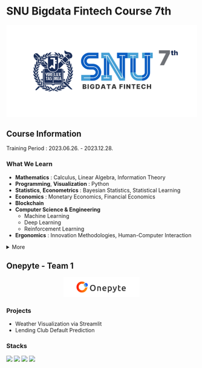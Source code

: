 # SNU Bigdata Fintech Course 7th

![Seoul National University BigData Fintech Course 7th logo](/assets/snu_course/snu_snu-bigdata-fintech_7th.png)

<!-- ![Team 1 : Onepyte logo](../assets/onepyte/onepyte_logo_horizontal.png) -->

## Course Information

Training Period : 2023.06.26. - 2023.12.28.

### What We Learn

- **Mathematics** : Calculus, Linear Algebra, Information Theory
- **Programming**, **Visualization** : Python
- **Statistics**, **Econometrics** : Bayesian Statistics, Statistical Learning
- **Economics** : Monetary Economics, Financial Economics
- **Blockchain**
- **Computer Science & Engineering**
  - Machine Learning
  - Deep Learning
  - Reinforcement Learning
- **Ergonomics** : Innovation Methodologies, Human-Computer Interaction

<details>
  <summary>More</summary>
  <ul>
    <li><a href="https://gsds.snu.ac.kr/new-%ec%a0%9c-7%ea%b8%b0-%eb%b9%85%eb%8d%b0%ec%9d%b4%ed%84%b0-%ed%95%80%ed%85%8c%ed%81%ac-%ea%b3%bc%ec%a0%95-%ec%95%88%eb%82%b4-%ed%8f%ac%ec%8a%a4%ed%84%b0/" style="text-decoration:none;color:#001871;">SNU Graduate School of Data Science : Academics</a></li>
    <li><a href="https://www.hrd.go.kr/hrdp/co/pcobo/PCOBO0100P.do?tracseId=AIG20200000286696&tracseTme=4&trainstCstmrId=500020028057&crseTracseSe=C0061&pageId=#undefined" style="text-decoration:none;color:#bfbb98;">K-Digital Training : NCS 6 - HRD-Net</a></li>
  </ul>
</details>

## Onepyte - Team 1

<div align="center">
  <img src="../assets/onepyte/onepyte_logo_horizontal.png" width="40%">
</div>

### Projects

- Weather Visualization via Streamlit
- Lending Club Default Prediction

### Stacks

<!-- Order :
Python
Streamlit
TensorFlow
PyTorch
 -->

<img src="https://img.shields.io/badge/Python-3776AB?style=for-the-badge&logo=Python&logoColor=white"> <img src="https://img.shields.io/badge/Streamlit-FF4B4B?style=for-the-badge&logo=Streamlit&logoColor=white"> <img src="https://img.shields.io/badge/TensorFlow-FF6F00?style=for-the-badge&logo=TensorFlow&logoColor=white"> <img src="https://img.shields.io/badge/PyTorch-EE4C2C?style=for-the-badge&logo=PyTorch&logoColor=white">
